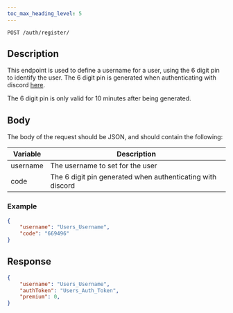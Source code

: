 ```yaml
---
toc_max_heading_level: 5
---
```


```
POST /auth/register/
```

## Description

This endpoint is used to define a username for a user, using the 6 digit pin to identify the user. The 6 digit pin is generated when authenticating with discord [here](https://api.kocity.xyz/web/discord).

The 6 digit pin is only valid for 10 minutes after being generated.

## Body

The body of the request should be JSON, and should contain the following:

| Variable | Description |
| -------- | -------- |
| username | The username to set for the user |
| code     | The 6 digit pin generated when authenticating with discord |

### Example

```json
{
    "username": "Users_Username",
    "code": "669496"
}
```

## Response

```json
{
    "username": "Users_Username",
    "authToken": "Users_Auth_Token",
    "premium": 0,
}
```
